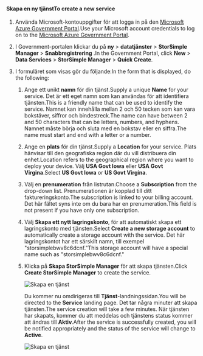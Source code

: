 <!--author=SharS last changed: 9/17/15-->


#### <a name="to-create-a-new-service"></a><span data-ttu-id="1c811-101">Skapa en ny tjänst</span><span class="sxs-lookup"><span data-stu-id="1c811-101">To create a new service</span></span>
1. <span data-ttu-id="1c811-102">Använda Microsoft-kontouppgifter för att logga in på den [Microsoft Azure Government Portal](https://manage.windowsazure.us/).</span><span class="sxs-lookup"><span data-stu-id="1c811-102">Use your Microsoft account credentials to log on to the [Microsoft Azure Government Portal](https://manage.windowsazure.us/).</span></span>
2. <span data-ttu-id="1c811-103">I Government-portalen klickar du på **ny** > **datatjänster** > **StorSimple Manager** > **Snabbregistrering** .</span><span class="sxs-lookup"><span data-stu-id="1c811-103">In the Government Portal, click **New** > **Data Services** > **StorSimple Manager** > **Quick Create**.</span></span>
3. <span data-ttu-id="1c811-104">I formuläret som visas gör du följande:</span><span class="sxs-lookup"><span data-stu-id="1c811-104">In the form that is displayed, do the following:</span></span>
   
   1. <span data-ttu-id="1c811-105">Ange ett unikt **namn** för din tjänst.</span><span class="sxs-lookup"><span data-stu-id="1c811-105">Supply a unique **Name** for your service.</span></span> <span data-ttu-id="1c811-106">Det är ett eget namn som kan användas för att identifiera tjänsten.</span><span class="sxs-lookup"><span data-stu-id="1c811-106">This is a friendly name that can be used to identify the service.</span></span> <span data-ttu-id="1c811-107">Namnet kan innehålla mellan 2 och 50 tecken som kan vara bokstäver, siffror och bindestreck.</span><span class="sxs-lookup"><span data-stu-id="1c811-107">The name can have between 2 and 50 characters that can be letters, numbers, and hyphens.</span></span> <span data-ttu-id="1c811-108">Namnet måste börja och sluta med en bokstav eller en siffra.</span><span class="sxs-lookup"><span data-stu-id="1c811-108">The name must start and end with a letter or a number.</span></span>
   2. <span data-ttu-id="1c811-109">Ange en **plats** för din tjänst.</span><span class="sxs-lookup"><span data-stu-id="1c811-109">Supply a **Location** for your service.</span></span> <span data-ttu-id="1c811-110">Plats hänvisar till den geografiska region där du vill distribuera din enhet.</span><span class="sxs-lookup"><span data-stu-id="1c811-110">Location refers to the geographical region where you want to deploy your device.</span></span> <span data-ttu-id="1c811-111">Välj **USA Govt Iowa** eller **USA Govt Virgina**.</span><span class="sxs-lookup"><span data-stu-id="1c811-111">Select **US Govt Iowa** or **US Govt Virgina**.</span></span>
   3. <span data-ttu-id="1c811-112">Välj en **prenumeration** från listrutan.</span><span class="sxs-lookup"><span data-stu-id="1c811-112">Choose a **Subscription** from the drop-down list.</span></span> <span data-ttu-id="1c811-113">Prenumerationen är kopplad till ditt faktureringskonto.</span><span class="sxs-lookup"><span data-stu-id="1c811-113">The subscription is linked to your billing account.</span></span> <span data-ttu-id="1c811-114">Det här fältet syns inte om du bara har en prenumeration.</span><span class="sxs-lookup"><span data-stu-id="1c811-114">This field is not present if you have only one subscription.</span></span>
   4. <span data-ttu-id="1c811-115">Välj **Skapa ett nytt lagringskonto**, för att automatiskt skapa ett lagringskonto med tjänsten.</span><span class="sxs-lookup"><span data-stu-id="1c811-115">Select **Create a new storage account** to automatically create a storage account with the service.</span></span> <span data-ttu-id="1c811-116">Det här lagringskontot har ett särskilt namn, till exempel "storsimplebwv8c6dcnf."</span><span class="sxs-lookup"><span data-stu-id="1c811-116">This storage account will have a special name such as "storsimplebwv8c6dcnf."</span></span>
   5. <span data-ttu-id="1c811-117">Klicka på **Skapa StorSimple Manager** för att skapa tjänsten.</span><span class="sxs-lookup"><span data-stu-id="1c811-117">Click **Create StorSimple Manager** to create the service.</span></span>
      
       ![Skapa en tjänst](./media/storsimple-create-new-service-gov/HCS_CreateAService-gov-include.png)
      
      <span data-ttu-id="1c811-119">Du kommer nu omdirigeras till **Tjänst**-landningssidan.</span><span class="sxs-lookup"><span data-stu-id="1c811-119">You will be directed to the **Service** landing page.</span></span> <span data-ttu-id="1c811-120">Det tar några minuter att skapa tjänsten.</span><span class="sxs-lookup"><span data-stu-id="1c811-120">The service creation will take a few minutes.</span></span> <span data-ttu-id="1c811-121">När tjänsten har skapats, kommer du att meddelas och tjänstens status kommer att ändras till **Aktiv**.</span><span class="sxs-lookup"><span data-stu-id="1c811-121">After the service is successfully created, you will be notified appropriately and the status of the service will change to **Active**.</span></span>
      
       ![Skapa en tjänst](./media/storsimple-create-new-service-gov/HCS_StorSimpleManagerServicePage-gov-include.png)

